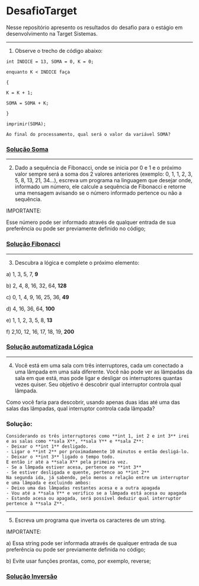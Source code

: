# DesafioTarget
Nesse repositório apresento os resultados do desafio para o estágio em desenvolvimento na Target Sistemas. 

---------------------------------------------------

1) Observe o trecho de código abaixo:

````
int INDICE = 13, SOMA = 0, K = 0;

enquanto K < INDICE faça

{

K = K + 1;

SOMA = SOMA + K;

}

imprimir(SOMA);

Ao final do processamento, qual será o valor da variável SOMA?
````

### [Solução Soma](https://github.com/Letisinha/DesafioTarget/blob/main/Scripts/Soma.py) 

---------------------------------------------------

2) Dado a sequência de Fibonacci, onde se inicia por 0 e 1 e o próximo valor sempre será a soma dos 2 valores anteriores (exemplo: 0, 1, 1, 2, 3, 5, 8, 13, 21, 34...), escreva um programa na linguagem que desejar onde, informado um número, ele calcule a sequência de Fibonacci e retorne uma mensagem avisando se o número informado pertence ou não a sequência.



IMPORTANTE:

Esse número pode ser informado através de qualquer entrada de sua preferência ou pode ser previamente definido no código;

### [Solução Fibonacci](https://github.com/Letisinha/DesafioTarget/blob/main/Scripts/fibonacci.py)

---------------------------------------------------

3) Descubra a lógica e complete o próximo elemento:



a) 1, 3, 5, 7, **9**

b) 2, 4, 8, 16, 32, 64, **128**

c) 0, 1, 4, 9, 16, 25, 36, **49**

d) 4, 16, 36, 64, **100**

e) 1, 1, 2, 3, 5, 8, **13**

f) 2,10, 12, 16, 17, 18, 19, **200**

### [Solução automatizada Lógica](https://github.com/Letisinha/DesafioTarget/blob/main/Scripts/logica.py)

---------------------------------------------------

4) Você está em uma sala com três interruptores, cada um conectado a uma lâmpada em uma sala diferente. Você não pode ver as lâmpadas da sala em que está, mas pode ligar e desligar os interruptores quantas vezes quiser. Seu objetivo é descobrir qual interruptor controla qual lâmpada.

Como você faria para descobrir, usando apenas duas idas até uma das salas das lâmpadas, qual interruptor controla cada lâmpada?

### Solução:
````
Considerando os três interruptores como **int 1, int 2 e int 3** irei e as salas como **sala X**, **sala Y** e **sala Z**:
- Deixar o **int 1** desligado.
- Ligar o **int 2** por proximadamente 10 minutos e então desligá-lo.
- Deixar o **int 3** ligado o tempo todo.
E então ir até a **sala X** pela primeira vez.
- Se a lâmpada estiver acesa, pertence ao **int 3**
- Se estiver desligada e quente, pertence ao **int 2**
Na segunda ida, já sabendo, pelo menos a relação entre um interruptor e uma lâmpada e excluindo ambos:
- Deixo uma das lâmpadas restantes acesa e a outra apagada
- Vou até a **sala Y** e verifico se a lâmpada está acesa ou apagada
- Estando acesa ou apagada, será possível deduzir qual interruptor pertence à **sala Z**.
````

---------------------------------------------------

5) Escreva um programa que inverta os caracteres de um string.


IMPORTANTE:

a) Essa string pode ser informada através de qualquer entrada de sua preferência ou pode ser previamente definida no código;

b) Evite usar funções prontas, como, por exemplo, reverse;

### [Solução Inversão](https://github.com/Letisinha/DesafioTarget/blob/main/Scripts/inverter.py)
